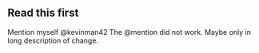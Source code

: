 ## Read this first
Mention myself @kevinman42
The @mention did not work.
Maybe only in long description of change.
